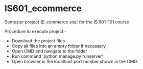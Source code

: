 # IS601_ecommerce
Semester project (E-commerce site) for the IS 601-101 course

Procedure to execute project:-

- Download the project files
- Copy all files into an empty folder if necessary
- Open CMD and navigate to the folder
- Run command 'python manage.py runserver'
- Open browser in the localhost port number shown in the CMD.


